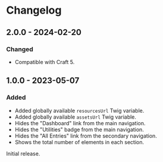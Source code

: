 # Changelog

## 2.0.0 - 2024-02-20

### Changed
- Compatible with Craft 5.

## 1.0.0 - 2023-05-07

### Added
- Added globally available `resourcesUrl` Twig variable.
- Added globally available `assetsUrl` Twig variable.
- Hides the "Dashboard" link from the main navigation.
- Hides the "Utilities" badge from the main navigation.
- Hides the "All Entries" link from the secondary navigation.
- Shows the total number of elements in each section.

Initial release.
